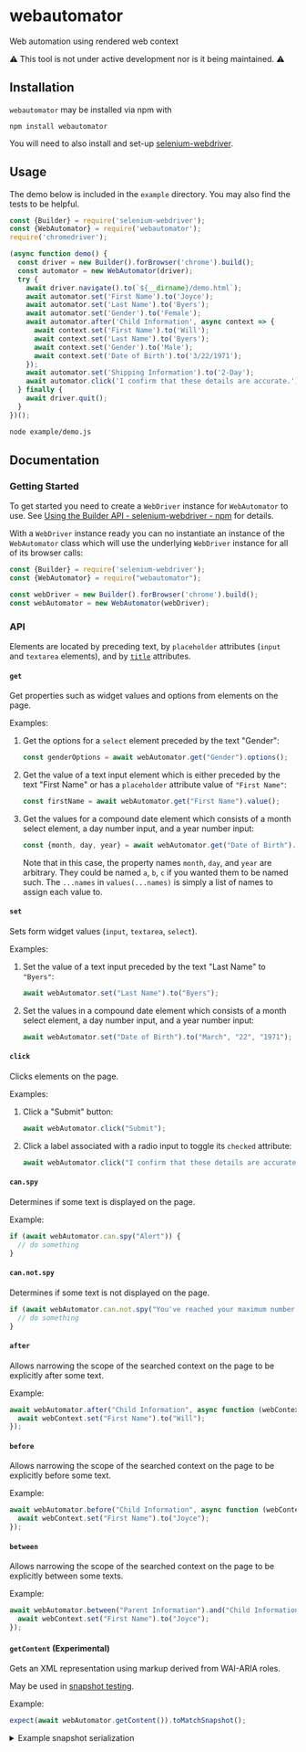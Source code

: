 # webautomator
Web automation using rendered web context

⚠️ This tool is not under active development nor is it being maintained. ⚠️

## Installation

`webautomator` may be installed via npm with

    npm install webautomator

You will need to also install and set-up [selenium-webdriver](https://www.npmjs.com/package/selenium-webdriver).

## Usage

The demo below is included in the `example` directory. You may also find the tests to be helpful.

```js
const {Builder} = require('selenium-webdriver');
const {WebAutomator} = require('webautomator');
require('chromedriver');

(async function demo() {
  const driver = new Builder().forBrowser('chrome').build();
  const automator = new WebAutomator(driver);
  try {
    await driver.navigate().to(`${__dirname}/demo.html`);
    await automator.set('First Name').to('Joyce');
    await automator.set('Last Name').to('Byers');
    await automator.set('Gender').to('Female');
    await automator.after('Child Information', async context => {
      await context.set('First Name').to('Will');
      await context.set('Last Name').to('Byers');
      await context.set('Gender').to('Male');
      await context.set('Date of Birth').to('3/22/1971');
    });
    await automator.set('Shipping Information').to('2-Day');
    await automator.click('I confirm that these details are accurate.');
  } finally {
    await driver.quit();
  }
})();
```

```bash
node example/demo.js
```

## Documentation

### Getting Started

To get started you need to create a `WebDriver` instance for `WebAutomator` to use. See [Using the Builder API - selenium-webdriver - npm](https://www.npmjs.com/package/selenium-webdriver#using-the-builder-api) for details.

With a `WebDriver` instance ready you can no instantiate an instance of the `WebAutomator` class which will use the underlying `WebDriver` instance for all of its browser calls:

```js
const {Builder} = require('selenium-webdriver');
const {WebAutomator} = require("webautomator");

const webDriver = new Builder().forBrowser('chrome').build();
const webAutomator = new WebAutomator(webDriver);
```

### API

Elements are located by preceding text, by `placeholder` attributes (`input` and `textarea` elements), and by [`title`](https://developer.mozilla.org/en-US/docs/Web/HTML/Global_attributes/title) attributes. 

#### `get`

Get properties such as widget values and options from elements on the page.

Examples:

1. Get the options for a `select` element preceded by the text "Gender":

    ```js
    const genderOptions = await webAutomator.get("Gender").options();
    ```

2. Get the value of a text input element which is either preceded by the text "First Name" or has a `placeholder` attribute value of `"First Name"`:

    ```js
    const firstName = await webAutomator.get("First Name").value();
    ```

3. Get the values for a compound date element which consists of a month select element, a day number input, and a year number input:

    ```js
    const {month, day, year} = await webAutomator.get("Date of Birth").values("month", "day", "year");
    ```

    Note that in this case, the property names `month`, `day`, and `year` are arbitrary. They could be named `a`, `b`, `c` if you wanted them to be named such. The `...names` in `values(...names)` is simply a list of names to assign each value to.

#### `set`

Sets form widget values (`input`, `textarea`, `select`).

Examples:

1. Set the value of a text input preceded by the text "Last Name" to `"Byers"`:

    ```js
    await webAutomator.set("Last Name").to("Byers");
    ```

2. Set the values in a compound date element which consists of a month select element, a day number input, and a year number input:

    ```js
    await webAutomator.set("Date of Birth").to("March", "22", "1971");
    ```

#### `click`

Clicks elements on the page.

Examples:

1. Click a "Submit" button:

    ```js
    await webAutomator.click("Submit");
    ```

2. Click a label associated with a radio input to toggle its `checked` attribute:

    ```js
    await webAutomator.click("I confirm that these details are accurate.");
    ```

#### `can.spy`

Determines if some text is displayed on the page.

Example:

```js
if (await webAutomator.can.spy("Alert")) {
  // do something
}
```

#### `can.not.spy`

Determines if some text is not displayed on the page.

```js
if (await webAutomator.can.not.spy("You've reached your maximum number of items in you're cart!")) {
  // do something
}
```

#### `after`

Allows narrowing the scope of the searched context on the page to be explicitly after some text.

Example:

```js
await webAutomator.after("Child Information", async function (webContext) {
  await webContext.set("First Name").to("Will");
});
```

#### `before`

Allows narrowing the scope of the searched context on the page to be explicitly before some text.

Example:

```js
await webAutomator.before("Child Information", async function (webContext) {
  await webContext.set("First Name").to("Joyce");
});
```

#### `between`

Allows narrowing the scope of the searched context on the page to be explicitly between some texts.

Example:

```js
await webAutomator.between("Parent Information").and("Child Information", async function (webContext) {
  await webContext.set("First Name").to("Joyce");
});
```

#### `getContent` (Experimental)

Gets an XML representation using markup derived from WAI-ARIA roles.

May be used in [snapshot testing](https://facebook.github.io/jest/docs/en/snapshot-testing.html).

Example:

```js
expect(await webAutomator.getContent()).toMatchSnapshot();
```

<details>
<summary>Example snapshot serialization</summary>
<p>

```xml
<window>
  Parent Information
  First Name:
  <textbox
    value="Joyce"
  />
  Last Name:
  <textbox
    value="Byers"
  />
  Gender:
  <combobox>
    <option>
      Male
    </option>
    <option
      selected="true"
    >
      Female
    </option>
  </combobox>
  Child Information
  First Name:
  <textbox
    value="Will"
  />
  Last Name:
  <textbox
    value="Byers"
  />
  Gender:
  <combobox>
    <option
      selected="true"
    >
      Male
    </option>
    <option>
      Female
    </option>
  </combobox>
  Date of Birth:
  <textbox
    value="1971-03-22"
  />
  Shipping Information
  <radio />
  Ground
  <radio
    checked="true"
  />
  2-Day
  <radio />
  1-Day
  Shipping Options
  <checkbox />
  Gift wrapped?
  <checkbox />
  Warranty?
  <checkbox
    checked="true"
  />
  Returnable?
  Confirmation
  <checkbox
    checked="true"
  />
  I confirm that these details are accurate.
</window>
```

</p>
</details>

